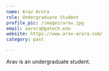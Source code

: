 ```yaml
---
name: Arav Arora
role: Undergraduate Student
profile_pic: /images/arav.jpg
email: aarora@gatech.edu
website: https://www.arav-arora.com/
category: past

---
```


Arav is an undergraduate student.
